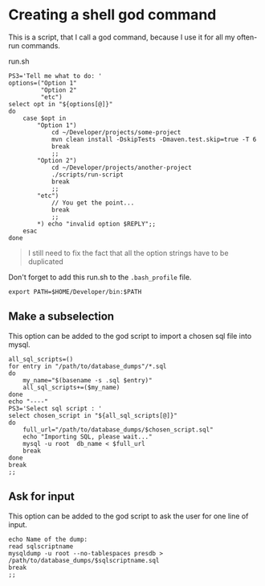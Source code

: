 # Creating a shell god command
This is a script, that I call a god command, because I use it for all my often-run commands.

run.sh
```shell
PS3='Tell me what to do: '
options=("Option 1"
         "Option 2"
         "etc")
select opt in "${options[@]}"
do
    case $opt in
        "Option 1")
            cd ~/Developer/projects/some-project
            mvn clean install -DskipTests -Dmaven.test.skip=true -T 6
            break
            ;;
        "Option 2")
            cd ~/Developer/projects/another-project
            ./scripts/run-script
            break
            ;;
        "etc")
            // You get the point...
            break
            ;;
        *) echo "invalid option $REPLY";;
    esac
done
```

> I still need to fix the fact that all the option strings have to be duplicated

Don't forget to add this run.sh to the `.bash_profile` file.

```shell
export PATH=$HOME/Developer/bin:$PATH
```

## Make a subselection
This option can be added to the god script to import a chosen sql file into mysql.
```
all_sql_scripts=()
for entry in "/path/to/database_dumps"/*.sql
do
    my_name="$(basename -s .sql $entry)"
    all_sql_scripts+=($my_name)
done
echo "----"
PS3='Select sql script : '
select chosen_script in "${all_sql_scripts[@]}"
do
    full_url="/path/to/database_dumps/$chosen_script.sql"
    echo "Importing SQL, please wait..."
    mysql -u root  db_name < $full_url
    break
done
break
;;
```

## Ask for input
This option can be added to the god script to ask the user for one line of input.
```
echo Name of the dump:
read sqlscriptname
mysqldump -u root --no-tablespaces presdb > /path/to/database_dumps/$sqlscriptname.sql
break
;;
```
